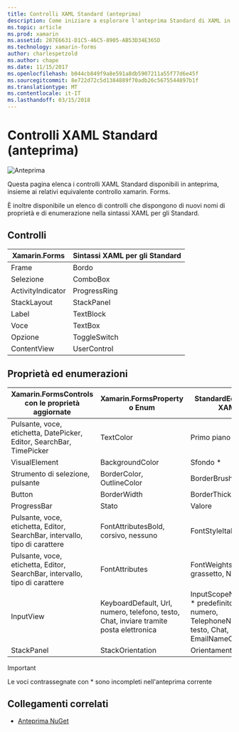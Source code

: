 ```yaml
---
title: Controlli XAML Standard (anteprima)
description: Come iniziare a esplorare l'anteprima Standard di XAML in xamarin. Forms
ms.topic: article
ms.prod: xamarin
ms.assetid: 287E6631-D1C5-46C5-8905-AB53D34E365D
ms.technology: xamarin-forms
author: charlespetzold
ms.author: chape
ms.date: 11/15/2017
ms.openlocfilehash: b044cb849f9a8e591a8db5907211a55f77d6e45f
ms.sourcegitcommit: 8e722d72c5d1384889f70adb26c5675544897b1f
ms.translationtype: MT
ms.contentlocale: it-IT
ms.lasthandoff: 03/15/2018
---
```

# <a name="xaml-standard-preview-controls"></a>Controlli XAML Standard (anteprima)

![Anteprima](~/media/shared/preview.png)

Questa pagina elenca i controlli XAML Standard disponibili in anteprima, insieme ai relativi equivalente controllo xamarin. Forms.

È inoltre disponibile un elenco di controlli che dispongono di nuovi nomi di proprietà e di enumerazione nella sintassi XAML per gli Standard.

## <a name="controls"></a>Controlli

|Xamarin.Forms|Sintassi XAML per gli Standard|
|--- |--- |
|Frame|Bordo|
|Selezione|ComboBox|
|ActivityIndicator|ProgressRing|
|StackLayout|StackPanel|
|Label|TextBlock|
|Voce|TextBox|
|Opzione|ToggleSwitch|
|ContentView|UserControl|


## <a name="properties-and-enumerations"></a>Proprietà ed enumerazioni

|Xamarin.FormsControls con le proprietà aggiornate|Xamarin.FormsProperty o Enum|StandardEquivalent XAML|
|--- |--- |--- |
|Pulsante, voce, etichetta, DatePicker, Editor, SearchBar, TimePicker|TextColor|Primo piano|
|VisualElement|BackgroundColor|Sfondo *|
|Strumento di selezione, pulsante|BorderColor, OutlineColor|BorderBrush|
|Button|BorderWidth|BorderThickness|
|ProgressBar|Stato|Valore|
|Pulsante, voce, etichetta, Editor, SearchBar, intervallo, tipo di carattere|FontAttributesBold, corsivo, nessuno|FontStyleItalic, Normal|
|Pulsante, voce, etichetta, Editor, SearchBar, intervallo, tipo di carattere|FontAttributes|FontWeights * grassetto, Normal|
|InputView|KeyboardDefault, Url, numero, telefono, testo, Chat, inviare tramite posta elettronica|InputScopeNameValue * predefinito, Url, numero, TelephoneNumber, testo, Chat, EmailNameOrAddress|
|StackPanel|StackOrientation|Orientamento *|

> [!IMPORTANT]
> Le voci contrassegnate con * sono incompleti nell'anteprima corrente

## <a name="related-links"></a>Collegamenti correlati

- [Anteprima NuGet](https://aka.ms/xf-xamlstandard-nuget)

